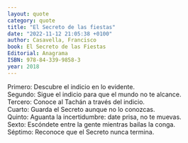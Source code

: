 ```yaml
---
layout: quote
category: quote
title: "El Secreto de las fiestas"
date: "2022-11-12 21:05:38 +0100"
author: Casavella, Francisco
book: El Secreto de las Fiestas
Editorial: Anagrama
ISBN: 978-84-339-9858-3
year: 2018
---
```


Primero: Descubre el indicio en lo evidente.  
Segundo: Sigue el indicio para que el mundo no te alcance.  
Tercero: Conoce al Tachán a través del indicio.  
Cuarto: Guarda el Secreto aunque no lo conozcas.  
Quinto: Aguanta la incertidumbre: date prisa, no te muevas.  
Sexto: Escóndete entre la gente mientras bailas la conga.  
Séptimo: Reconoce que el Secreto nunca termina.  
